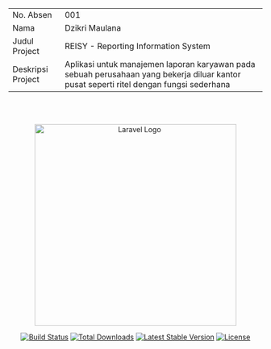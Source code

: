 <table>
    <tbody>
    <tr>
            <td>No. Absen</td>
            <td>001</td>
        </tr>
        <tr>
            <td>Nama</td>
            <td>Dzikri Maulana</td>
        </tr>
        <tr>
            <td>Judul Project</td>
            <td>REISY - Reporting Information System</td>
        </tr>
        <tr>
            <td>Deskripsi Project</td>
            <td>
                Aplikasi untuk manajemen laporan karyawan pada sebuah perusahaan
                yang bekerja diluar kantor pusat seperti ritel dengan fungsi
                sederhana
            </td>
        </tr>
    </tbody>
</table>

<br>
<br>

<p align="center">
    <a href="https://laravel.com" target="_blank"
        ><img
            src="https://raw.githubusercontent.com/laravel/art/master/logo-lockup/5%20SVG/2%20CMYK/1%20Full%20Color/laravel-logolockup-cmyk-red.svg"
            width="400"
            alt="Laravel Logo"
    /></a>
</p>

<p align="center">
    <a href="https://github.com/laravel/framework/actions"
        ><img
            src="https://github.com/laravel/framework/workflows/tests/badge.svg"
            alt="Build Status"
    /></a>
    <a href="https://packagist.org/packages/laravel/framework"
        ><img
            src="https://img.shields.io/packagist/dt/laravel/framework"
            alt="Total Downloads"
    /></a>
    <a href="https://packagist.org/packages/laravel/framework"
        ><img
            src="https://img.shields.io/packagist/v/laravel/framework"
            alt="Latest Stable Version"
    /></a>
    <a href="https://packagist.org/packages/laravel/framework"
        ><img
            src="https://img.shields.io/packagist/l/laravel/framework"
            alt="License"
    /></a>
</p>
